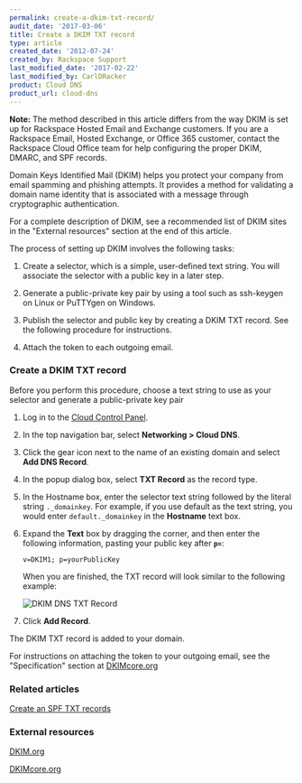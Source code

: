 ```yaml
---
permalink: create-a-dkim-txt-record/
audit_date: '2017-03-06'
title: Create a DKIM TXT record
type: article
created_date: '2012-07-24'
created_by: Rackspace Support
last_modified_date: '2017-02-22'
last_modified_by: CarlDRacker
product: Cloud DNS
product_url: cloud-dns
---
```


**Note:** The method described in this article differs from the way DKIM is set up for
Rackspace Hosted Email and Exchange customers. If you are a Rackspace Email, Hosted
Exchange, or Office 365 customer, contact the Rackspace Cloud Office team for help
configuring the proper DKIM, DMARC, and SPF records.

Domain Keys Identified Mail (DKIM) helps you protect your company from
email spamming and phishing attempts. It provides a method for
validating a domain name identity that is associated with a message
through cryptographic authentication.

For a complete description of DKIM, see a recommended list of DKIM sites
in the "External resources" section at the end of this article.

The process of setting up DKIM involves the following tasks:

1.  Create a selector, which is a simple, user-defined text string. You will associate the selector with a public key in a later step.

2.  Generate a public-private key pair by using a tool such as ssh-keygen on Linux or PuTTYgen on Windows.

3.  Publish the selector and public key by creating a DKIM TXT record. See the following procedure for instructions. 

4.  Attach the token to each outgoing email.


### Create a DKIM TXT record

Before you perform this procedure, choose a text string to use as your selector and
generate a public-private key pair


1.  Log in to the [Cloud Control Panel](https://mycloud.rackspace.com/).

2.  In the top navigation bar, select **Networking > Cloud DNS**.

3.  Click the gear icon next to the name of an existing domain and
    select **Add DNS Record**.
    
4.  In the popup dialog box, select **TXT Record** as the record type.

5.  In the Hostname box, enter the selector text string followed by the literal string `._domainkey`. For example, if you use default as the text string, you would enter `default._domainkey` in the **Hostname** text box. 


6.  Expand the **Text** box by dragging the corner, and then enter the following information, pasting your public key after **`p=`**:

        v=DKIM1; p=yourPublicKey

    When you are finished, the TXT record will look similar to the following example:

    <img src="{% asset_path cloud-dns/create-a-dkim-txt-record/Add%20DKIM%20DNS%20TXT%20Record.png %}" alt="DKIM DNS TXT Record" />

7.  Click **Add Record**.

The DKIM TXT record is added to your domain.

For instructions on attaching the token to your outgoing email, see the "Specification" section at
[DKIMcore.org](http://dkimcore.org/)

### Related articles

[Create an SPF TXT records](/how-to/create-an-spf-txt-record)

### External resources

[DKIM.org](http://www.dkim.org)

[DKIMcore.org](http://dkimcore.org/specification.html)
